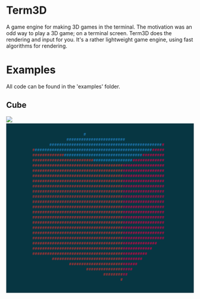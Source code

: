 # Term3D
A game engine for making 3D games in the terminal. The motivation was an odd way to play a 3D game; on a terminal screen.
Term3D does the rendering and input for you. It's a rather lightweight game engine, using fast algorithms for rendering.

# Examples
All code can be found in the 'examples' folder.
## Cube
![](media/cube.gif)
![](media/prop_cube.png)
